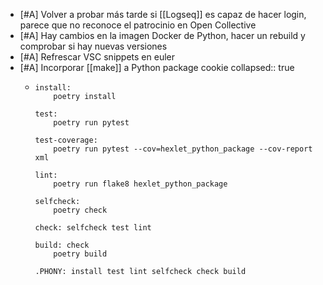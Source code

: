 - [#A] Volver a probar más tarde si [[Logseq]] es capaz de hacer login, parece que no reconoce el patrocinio en Open Collective
- [#A] Hay cambios en la imagen Docker de Python, hacer un rebuild y comprobar si hay nuevas versiones
- [#A] Refrescar VSC snippets en euler
- [#A] Incorporar [[make]] a Python package cookie
  collapsed:: true
  - ```make
    install:
    	poetry install

    test:
    	poetry run pytest

    test-coverage:
    	poetry run pytest --cov=hexlet_python_package --cov-report xml

    lint:
    	poetry run flake8 hexlet_python_package

    selfcheck:
    	poetry check

    check: selfcheck test lint

    build: check
    	poetry build

    .PHONY: install test lint selfcheck check build
    ```
